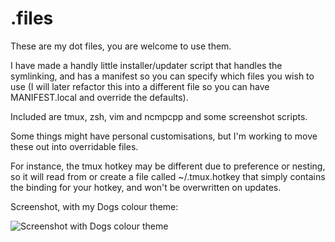# .files

These are my dot files, you are welcome to use them.

I have made a handly little installer/updater script that handles the symlinking, and has a manifest so you can specify which files you wish to use (I will later refactor this into a different file so you can have MANIFEST.local and override the defaults).

Included are tmux, zsh, vim and ncmpcpp and some screenshot scripts.

Some things might have personal customisations, but I'm working to move these out into overridable files.

For instance, the tmux hotkey may be different due to preference or nesting, so it will read from or create a file called ~/.tmux.hotkey that simply contains the binding for your hotkey, and won't be overwritten on updates.

Screenshot, with my Dogs colour theme:

![Screenshot with Dogs colour theme](http://files.0xf.nl/screenshots/screenshot-2011-12-23.15:39:14.png)
